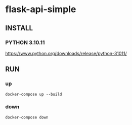 # flask-api-simple

## INSTALL
### PYTHON 3.10.11
https://www.python.org/downloads/release/python-31011/

## RUN

### up
`
    docker-compose up --build
`

### down
`
    docker-compose down 
`


